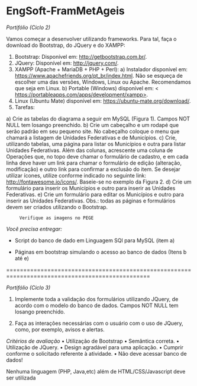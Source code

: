 # EngSoft-FramMetAgeis

*Portifólio (Ciclo 2)*

Vamos começar a desenvolver utilizando frameworks. Para tal, faça o download do Bootstrap, do JQuery e do XAMPP:
1) Bootstrap: Disponível em: <http://getbootstrap.com.br/>.
2) JQuery: Disponível em: <http://jquery.com/>.
3) XAMPP (Apache + MariaDB + PHP + Perl):
a) Instalador disponível em: <https://www.apachefriends.org/pt_br/index.html>. Não se esqueça de escolher uma das versões, Windows, Linux ou Apache. Recomendamos que seja em Linux.
b) Portable (Windows) disponível em: < https://portableapps.com/apps/development/xampp>.
4) Linux (Ubuntu Mate) disponível em: <https://ubuntu-mate.org/download/>.
5) Tarefas:

a) Crie as tabelas do diagrama a seguir em MySQL (Figura 1). Campos NOT NULL tem losango preenchido.
b) Crie um cabeçalho e um rodapé que serão padrão em seu pequeno site. No cabeçalho coloque o menu que chamará a listagem de Unidades Federativas e de Municípios.
c) Crie, utilizando tabelas, uma página para listar os Municípios e outra para listar Unidades Federativas. Além das colunas, acrescente uma coluna de Operações que, no topo deve chamar o formulário de cadastro, e em cada linha deve haver um link para chamar o formulário de edição (alteração, modificação) e outro link para confirmar a exclusão do item. Se desejar utilizar ícones, utilize conforme indicado no seguinte link: <http://fontawesome.io/icons/>. Baseie-se no exemplo da Figura 2.
d) Crie um formulário para inserir os Municípios e outro para inserir as Unidades Federativas.
e) Crie um formulário para editar os Municípios e outro para inserir as Unidades Federativas.
Obs.: todas as páginas e formulários devem ser criados utilizando o Bootstrap.

         Verifique as imagens no PEGE

*Você precisa entregar:*

- Script do banco de dado em Linguagem SQl para MySQL (item a)

- Páginas em bootstrap simulando o acesso ao banco de dados (Itens b até e)

================================================================================================

*Portifólio (Ciclo 3)*

1) Implemente toda a validação dos formulários utilizando JQuery, de acordo com o modelo do banco de dados. Campos NOT NULL tem losango preenchido.

2) Faça as interações necessárias com o usuário com o uso de JQuery, como, por exemplo, avisos e alertas.

*Critérios de avaliação*
• Utilização de Bootstrap
• Semântica correta.
• Utilização de JQuery.
• Design agradável para uma aplicação.
• Cumprir conforme o solicitado referente à atividade.
• Não deve acessar banco de dados!

Nenhuma linguagem (PHP, Java,etc) além de HTML/CSS/Javascript deve ser utilizada

